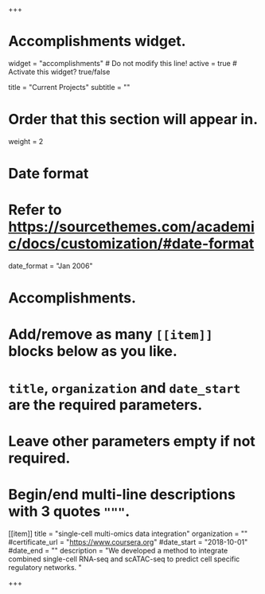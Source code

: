 +++
# Accomplishments widget.
widget = "accomplishments"  # Do not modify this line!
active = true  # Activate this widget? true/false

title = "Current Projects"
subtitle = ""

# Order that this section will appear in.
weight = 2

# Date format
#   Refer to https://sourcethemes.com/academic/docs/customization/#date-format
date_format = "Jan 2006"

# Accomplishments.
#   Add/remove as many `[[item]]` blocks below as you like.
#   `title`, `organization` and `date_start` are the required parameters.
#   Leave other parameters empty if not required.
#   Begin/end multi-line descriptions with 3 quotes `"""`.

[[item]]
  title = "single-cell multi-omics data integration"
  organization = ""
  #certificate_url = "https://www.coursera.org"
  #date_start = "2018-10-01"
  #date_end = ""
  description = "We developed a method to integrate combined single-cell RNA-seq and scATAC-seq to predict cell specific regulatory networks. "



+++

